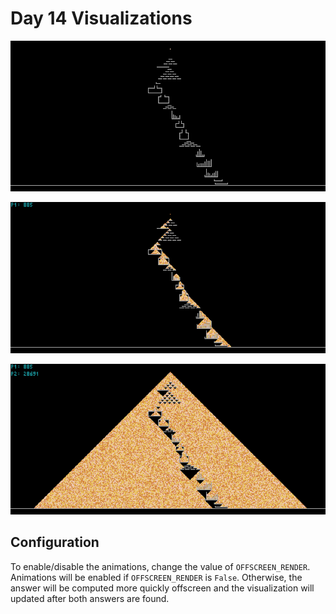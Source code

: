 # Day 14 Visualizations

![Early Animation](assets/animation_start.gif)

![Second Part Animation](assets/animation_p1_solved.gif)

![Final Sand Positions](assets/sand_final.png)

## Configuration

To enable/disable the animations, change the value of `OFFSCREEN_RENDER`. Animations will be enabled if `OFFSCREEN_RENDER` is `False`. Otherwise, the answer will be computed more quickly offscreen and the visualization will updated after both answers are found.
